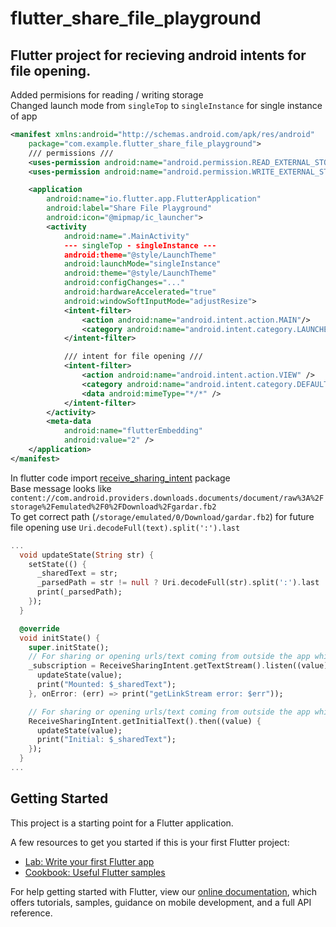 # flutter_share_file_playground

## Flutter project for recieving android intents for file opening.

Added permisions for reading / writing storage  
Changed launch mode from `singleTop` to `singleInstance` for single instance of app

```xml
<manifest xmlns:android="http://schemas.android.com/apk/res/android"
    package="com.example.flutter_share_file_playground">
    /// permissions ///
    <uses-permission android:name="android.permission.READ_EXTERNAL_STORAGE"/>
    <uses-permission android:name="android.permission.WRITE_EXTERNAL_STORAGE"/>

    <application
        android:name="io.flutter.app.FlutterApplication"
        android:label="Share File Playground"
        android:icon="@mipmap/ic_launcher">
        <activity
            android:name=".MainActivity"
            --- singleTop - singleInstance ---
            android:theme="@style/LaunchTheme"
            android:launchMode="singleInstance"
            android:theme="@style/LaunchTheme"
            android:configChanges="..."
            android:hardwareAccelerated="true"
            android:windowSoftInputMode="adjustResize">
            <intent-filter>
                <action android:name="android.intent.action.MAIN"/>
                <category android:name="android.intent.category.LAUNCHER"/>
            </intent-filter>

            /// intent for file opening ///
            <intent-filter>
                <action android:name="android.intent.action.VIEW" />
                <category android:name="android.intent.category.DEFAULT" />
                <data android:mimeType="*/*" />
            </intent-filter>
        </activity>
        <meta-data
            android:name="flutterEmbedding"
            android:value="2" />
    </application>
</manifest>
```

In flutter code import [receive_sharing_intent](https://flutter.dev/docs/get-started/codelab) package  
Base message looks like `content://com.android.providers.downloads.documents/document/raw%3A%2Fstorage%2Femulated%2F0%2FDownload%2Fgardar.fb2`  
To get correct path (`/storage/emulated/0/Download/gardar.fb2`) for future file opening use `Uri.decodeFull(text).split(':').last`

```dart
...
  void updateState(String str) {
    setState(() {
      _sharedText = str;
      _parsedPath = str != null ? Uri.decodeFull(str).split(':').last : null;
      print(_parsedPath);
    });
  }

  @override
  void initState() {
    super.initState();
    // For sharing or opening urls/text coming from outside the app while the app is in the memory
    _subscription = ReceiveSharingIntent.getTextStream().listen((value) {
      updateState(value);
      print("Mounted: $_sharedText");
    }, onError: (err) => print("getLinkStream error: $err"));

    // For sharing or opening urls/text coming from outside the app while the app is closed
    ReceiveSharingIntent.getInitialText().then((value) {
      updateState(value);
      print("Initial: $_sharedText");
    });
  }
...
```

## Getting Started

This project is a starting point for a Flutter application.

A few resources to get you started if this is your first Flutter project:

- [Lab: Write your first Flutter app](https://flutter.dev/docs/get-started/codelab)
- [Cookbook: Useful Flutter samples](https://flutter.dev/docs/cookbook)

For help getting started with Flutter, view our
[online documentation](https://flutter.dev/docs), which offers tutorials,
samples, guidance on mobile development, and a full API reference.
